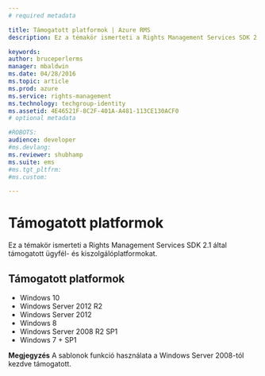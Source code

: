 ```yaml
---
# required metadata

title: Támogatott platformok | Azure RMS
description: Ez a témakör ismerteti a Rights Management Services SDK 2.1 által támogatott ügyfél- és kiszolgálóplatformokat.

keywords:
author: bruceperlerms
manager: mbaldwin
ms.date: 04/28/2016
ms.topic: article
ms.prod: azure
ms.service: rights-management
ms.technology: techgroup-identity
ms.assetid: 4E46521F-8C2F-401A-A481-113CE130ACF0
# optional metadata

#ROBOTS:
audience: developer
#ms.devlang:
ms.reviewer: shubhamp
ms.suite: ems
#ms.tgt_pltfrm:
#ms.custom:

---
```


# Támogatott platformok

Ez a témakör ismerteti a Rights Management Services SDK 2.1 által támogatott ügyfél- és kiszolgálóplatformokat.

## Támogatott platformok

-   Windows 10
-   Windows Server 2012 R2
-   Windows Server 2012
-   Windows 8
-   Windows Server 2008 R2 SP1
-   Windows 7 + SP1

**Megjegyzés** A sablonok funkció használata a Windows Server 2008-tól kezdve támogatott.

 

 

 





<!--HONumber=Apr16_HO4-->


